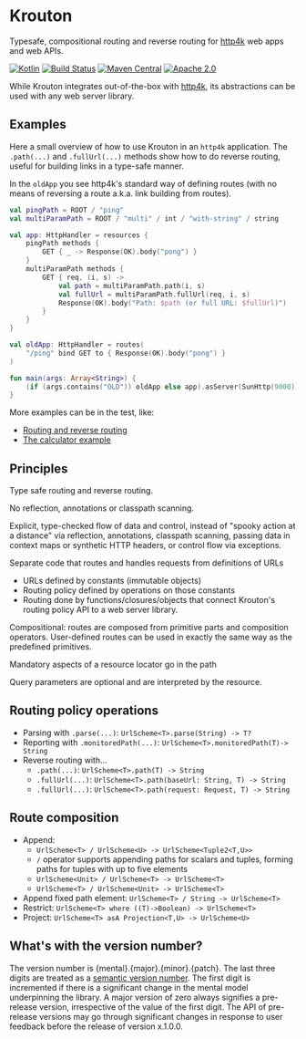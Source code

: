 # Krouton

Typesafe, compositional routing and reverse routing for [http4k](https://http4k.org) web apps and web APIs.

[![Kotlin](https://img.shields.io/badge/kotlin-1.2.51-blue.svg)](http://kotlinlang.org)
[![Build Status](https://travis-ci.org/npryce/krouton.svg?branch=master)](https://travis-ci.org/npryce/krouton)
[![Maven Central](https://img.shields.io/maven-central/v/com.natpryce/krouton.svg)](http://search.maven.org/#search%7Cga%7C1%7Cg%3A%22com.natpryce%22%20AND%20a%3A%22krouton%22)
[![Apache 2.0](https://img.shields.io/badge/license-Apache%20License%202.0-blue.svg?style=flat)](https://www.apache.org/licenses/LICENSE-2.0)

While Krouton integrates out-of-the-box with [http4k](https://http4k.org), its abstractions can be used with any web server library.


## Examples

Here a small overview of how to use Krouton in an `http4k` application.
The `.path(...)` and `.fullUrl(...)` methods show how to do reverse routing, useful for building links in a type-safe manner.

In the `oldApp` you see http4k's standard way of defining routes (with no means of reversing a route a.k.a. link building from routes).

```kotlin
val pingPath = ROOT / "ping"
val multiParamPath = ROOT / "multi" / int / "with-string" / string

val app: HttpHandler = resources {
    pingPath methods {
        GET { _ -> Response(OK).body("pong") }
    }
    multiParamPath methods {
        GET { req, (i, s) ->
            val path = multiParamPath.path(i, s)
            val fullUrl = multiParamPath.fullUrl(req, i, s)
            Response(OK).body("Path: $path (or full URL: $fullUrl)")
        }
    }
}

val oldApp: HttpHandler = routes(
    "/ping" bind GET to { Response(OK).body("pong") }
)

fun main(args: Array<String>) {
    (if (args.contains("OLD")) oldApp else app).asServer(SunHttp(9000)).start()
}

```

More examples can be in the test, like:

* [Routing and reverse routing](src/test/kotlin/com/natpryce/krouton/example/HttpRoutingExample.kt)
* [The calculator example](src/test/kotlin/com/natpryce/krouton/example/CalculatorExample.kt)


## Principles

Type safe routing and reverse routing.

No reflection, annotations or classpath scanning.

Explicit, type-checked flow of data and control, instead of "spooky action at a distance" via reflection, annotations,
classpath scanning, passing data in context maps or synthetic HTTP headers, or control flow via exceptions.

Separate code that routes and handles requests from definitions of URLs

* URLs defined by constants (immutable objects)
* Routing policy defined by operations on those constants
* Routing done by functions/closures/objects that connect Krouton's routing policy API to a web server library.

Compositional: routes are composed from primitive parts and composition operators. User-defined routes can be used in
exactly the same way as the predefined primitives.

Mandatory aspects of a resource locator go in the path

Query parameters are optional and are interpreted by the resource.


## Routing policy operations

* Parsing with `.parse(...)`: `UrlScheme<T>.parse(String) -> T?`
* Reporting with `.monitoredPath(...)`: `UrlScheme<T>.monitoredPath(T)-> String`
* Reverse routing with...
   * `.path(...)`: `UrlScheme<T>.path(T) -> String`
   * `.fullUrl(...)`: `UrlScheme<T>.path(baseUrl: String, T) -> String`
   * `.fullUrl(...)`: `UrlScheme<T>.path(request: Request, T) -> String`


## Route composition

* Append:
    * `UrlScheme<T> / UrlScheme<U> -> UrlScheme<Tuple2<T,U>>`
    * `/` operator supports appending paths for scalars and tuples, forming paths for tuples with up to five elements
    * `UrlScheme<Unit> / UrlScheme<T> -> UrlScheme<T>`
    * `UrlScheme<T> / UrlScheme<Unit> -> UrlScheme<T>`
* Append fixed path element: `UrlScheme<T> / String -> UrlScheme<T>`
* Restrict: `UrlScheme<T> where ((T)->Boolean) -> UrlScheme<T>`
* Project: `UrlScheme<T> asA Projection<T,U> -> UrlScheme<U>`


## What's with the version number?

The version number is {mental}.{major}.{minor}.{patch}. The last three digits are treated as a
[semantic version number](https://semver.org). The first digit is incremented if there is a significant
change in the mental model underpinning the library. A major version of zero always signifies a pre-release version,
irrespective of the value of the first digit. The API of pre-release versions may go through significant changes in
response to user feedback before the release of version x.1.0.0.
